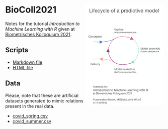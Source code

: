 # BioColl2021 <img src="title.png" align="right" width="250"/>

Notes for the tutorial *Introduction to Machine Learning with R* given at [Biometrisches Kolloquium 2021](http://www.biometrisches-kolloquium2021.de/en/startseite-english/).

## Scripts

* [Markdown file](introduction_to_ml.Rmd)
* [HTML file](introduction_to_ml.html)

## Data

Please, note that these are artificial datasets generated to mimic relations present in the real data.

* [covid_spring.csv](covid_spring.csv)
* [covid_summer.csv](covid_summer.csv)

